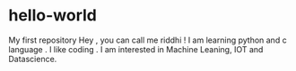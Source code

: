 # hello-world
My first repository
Hey , you can call me riddhi ! I am learning python and c language .
I like coding .
I am interested in Machine Leaning, IOT and Datascience. 
